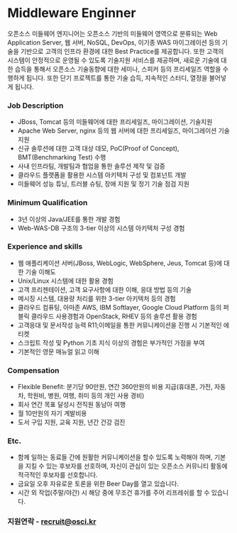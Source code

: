 # Middleware Enginner

오픈소스 미들웨어 엔지니어는 오픈소스 기반의 미들웨어 영역으로 분류되는 Web Application Server, 웹 서버, NoSQL, DevOps, 이기종 WAS 마이그레이션 등의 기술을 기반으로 고객의 인프라 환경에 대한 Best Practice를 제공합니다. 또한 고객의 시스템이 안정적으로 운영될 수 있도록 기술지원 서비스를 제공하며, 새로운 기술에 대한 습득을 통해서 오픈소스 기술동향에 대한 세미나, 스피커 등의 프리세일즈 역할을 수행하게 됩니다. 또한 단기 프로젝트를 통한 기술 습득, 지속적인 스터디, 열정을 불어넣게 됩니다.
 
### Job Description
 
* JBoss, Tomcat 등의 미들웨어에 대한 프리세일즈, 마이그레이션, 기술지원
* Apache Web Server, nginx 등의 웹 서버에 대한 프리세일즈, 마이그레이션 기술지원            
* 신규 솔루션에 대한 고객 대상 데모, PoC(Proof of Concept), BMT(Benchmarking Test) 수행
* 사내 인프라팀, 개발팀과 협업을 통한 솔루션 제작 및 검증
* 클라우드 플랫폼을 활용한 시스템 아키텍처 구성 및 컴포넌트 개발
* 미들웨어 성능 튜닝, 트러블 슈팅, 장애 지원 및 정기 기술 점검 지원
 
### Minimum Qualification
* 3년 이상의 Java/JEE를 통한 개발 경험
* Web-WAS-DB 구조의 3-tier 이상의 시스템 아키텍처 구성 경험
 
### Experience and skills
* 웹 애플리케이션 서버(JBoss, WebLogic, WebSphere, Jeus, Tomcat 등)에 대한 기술 이해도
* Unix/Linux 시스템에 대한 활용 경험
* 고객 프리젠테이션, 고객 요구사항에 대한 이해, 응대 방법 등의 기술
* 메시징 시스템, 대용량 처리를 위한 3-tier 아키텍처 등의 경험
* 클라우드 컴퓨팅, 아마존 AWS, IBM Softlayer, Google Cloud Platform 등의 퍼블릭 클라우드 사용경험과 OpenStack, RHEV 등의 솔루션 활용 경험
* 고객응대 및 문서작성 능력 R11;이메일을 통한 커뮤니케이션을 진행 시 기본적인 에티켓
* 스크립트 작성 및 Python 기초 지식 이상의 경험은 부가적인 가점을 부여
* 기본적인 영문 매뉴얼 읽고 이해

### Compensation
* Flexible Benefit: 분기당 90만원, 연간 360만원의 비용 지급(휴대폰, 가전, 자동차, 학원비, 병원, 여행, 취미 등의 개인 사용 경비)
* 회사 연간 목표 달성시 전직원 동남아 여행
* 월 10만원의 자기 계발비용
* 도서 구입 지원, 교육 지원, 년간 건강 검진

### Etc.
* 함께 일하는 동료들 간에 원활한 커뮤니케이션을 할수 있도록 노력해야 하며, 기본을 지킬 수 있는 후보자를 선호하며, 자신이 관심이 있는 오픈소스 커뮤니티 활동에 적극적인 후보자를 선호합니다.
* 금요일 오후 자유로운 토론을 위한 Beer Day를 열고 있습니다.
* 시간 외 작업(주말/야간) 시 해당 중에 무조건 휴가를 주어 리프레쉬를 할 수 있습니다.

### 지원연락 - recruit@osci.kr
